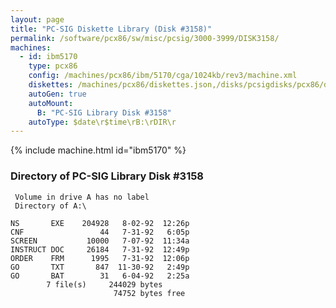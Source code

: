 ```yaml
---
layout: page
title: "PC-SIG Diskette Library (Disk #3158)"
permalink: /software/pcx86/sw/misc/pcsig/3000-3999/DISK3158/
machines:
  - id: ibm5170
    type: pcx86
    config: /machines/pcx86/ibm/5170/cga/1024kb/rev3/machine.xml
    diskettes: /machines/pcx86/diskettes.json,/disks/pcsigdisks/pcx86/diskettes.json
    autoGen: true
    autoMount:
      B: "PC-SIG Library Disk #3158"
    autoType: $date\r$time\rB:\rDIR\r
---
```


{% include machine.html id="ibm5170" %}

### Directory of PC-SIG Library Disk #3158

     Volume in drive A has no label
     Directory of A:\

    NS       EXE    204928   8-02-92  12:26p
    CNF                 44   7-31-92   6:05p
    SCREEN           10000   7-07-92  11:34a
    INSTRUCT DOC     26184   7-31-92  12:49p
    ORDER    FRM      1995   7-31-92  12:06p
    GO       TXT       847  11-30-92   2:49p
    GO       BAT        31   6-04-92   2:25a
            7 file(s)     244029 bytes
                           74752 bytes free
